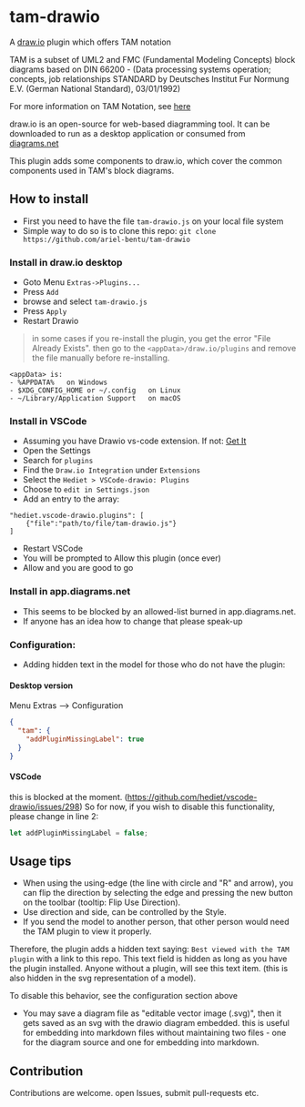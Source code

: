 # tam-drawio
A [draw.io](https://github.com/jgraph/drawio) plugin which offers TAM notation


TAM is a subset of UML2 and FMC (Fundamental Modeling Concepts) block diagrams based on DIN 66200 - (Data processing systems operation; concepts, job relationships
STANDARD by Deutsches Institut Fur Normung E.V. (German National Standard), 03/01/1992)

For more information on TAM Notation, see [here](http://www.fmc-modeling.org/notation_reference)

draw.io is an open-source for web-based diagramming tool. It can be downloaded to run as a desktop application or consumed from [diagrams.net](https://app.diagrams.net/) 

This plugin adds some components to draw.io, which cover the common components used in TAM's block diagrams.


## How to install

- First you need to have the file `tam-drawio.js` on your local file system
- Simple way to do so is to clone this repo: `git clone https://github.com/ariel-bentu/tam-drawio`

### Install in draw.io desktop

- Goto Menu `Extras->Plugins...`
- Press `Add`
- browse and select `tam-drawio.js`
- Press `Apply`
- Restart Drawio




> in some cases if you re-install the plugin, you get the error "File Already Exists". then go to the `<appData>/draw.io/plugins` and remove the file manually before re-installing.

```
<appData> is:
- %APPDATA%   on Windows
- $XDG_CONFIG_HOME or ~/.config   on Linux
- ~/Library/Application Support   on macOS
```

### Install in VSCode
- Assuming you have Drawio vs-code extension. If not: [Get It](https://marketplace.visualstudio.com/items?itemName=hediet.vscode-drawio)
- Open the Settings
- Search for `plugins`
- Find the `Draw.io Integration` under `Extensions`
- Select the `Hediet > VSCode-drawio: Plugins`
- Choose to `edit in Settings.json`
- Add an entry to the array:
```
"hediet.vscode-drawio.plugins": [
    {"file":"path/to/file/tam-drawio.js"}
]
```
- Restart VSCode
- You will be prompted to Allow this plugin (once ever)
- Allow and you are good to go

### Install in app.diagrams.net
- This seems to be blocked by an allowed-list burned in app.diagrams.net.
- If anyone has an idea how to change that please speak-up

### Configuration:
- Adding hidden text in the model for those who do not have the plugin:

#### Desktop version
Menu Extras --> Configuration
```json
{
  "tam": {
    "addPluginMissingLabel": true
  }
}
```

#### VSCode
this is blocked at the moment. (https://github.com/hediet/vscode-drawio/issues/298)
So for now, if you wish to disable this functionality, please change in line 2:
```javascript
let addPluginMissingLabel = false;
```


## Usage tips
- When using the using-edge (the line with circle and "R" and arrow), you can flip the direction by selecting the edge and pressing the new button on the toolbar (tooltip: Flip Use Direction).
- Use direction and side, can be controlled by the Style.
- If you send the model to another person, that other person would need the TAM plugin to view it properly.

Therefore, the plugin adds a hidden text saying: `Best viewed with the TAM plugin` with a link to this repo. This text field is hidden as long as you have the plugin installed. Anyone without a plugin, will see this text item. (this is also hidden in the svg representation of a model).

To disable this behavior, see the configuration section above
- You may save a diagram file as "editable vector image (.svg)", then it gets saved as an svg with the drawio diagram embedded. this is useful for embedding into markdown files without maintaining two files - one for the diagram source and one for embedding into markdown.

## Contribution
Contributions are welcome. open Issues, submit pull-requests etc.
